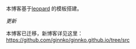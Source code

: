 


本博客基于[leopard](http://baixin.io) 的模板搭建。  


*更新*

本博客已迁移，新博客详见这里：https://github.com/ginnko/ginnko.github.io/tree/src
